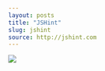 ```yaml
---
layout: posts
title: "JSHint"
slug: jshint
source: http://jshint.com
---
```


<img src="/screenshots/jshint.jpg">
